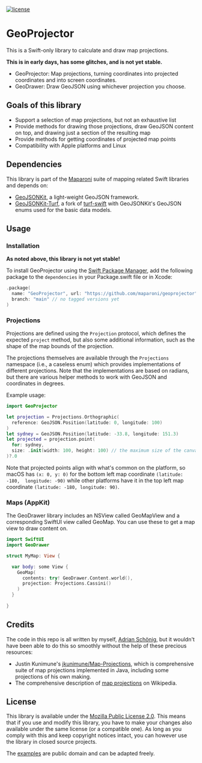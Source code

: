 [![license](https://img.shields.io/badge/license-MPL2-ff3079.svg)](https://github.com/maparoni/GeoProjector/blob/main/LICENSE)

# GeoProjector

This is a Swift-only library to calculate and draw map projections.

**This is in early days, has some glitches, and is not yet stable.**

- GeoProjector: Map projections, turning coordinates into projected coordinates
  and into screen coordinates.
- GeoDrawer: Draw GeoJSON using whichever projection you choose.

## Goals of this library

- Support a selection of map projections, but not an exhaustive list
- Provide methods for drawing those projections, draw GeoJSON content on top,
  and drawing just a section of the resulting map
- Provide methods for getting coordinates of projected map points
- Compatibility with Apple platforms and Linux

## Dependencies

This library is part of the [Maparoni](https://maparoni.app) suite of mapping 
related Swift libraries and depends on:

- [GeoJSONKit](https://github.com/maparoni/GeoJSONKit), a light-weight GeoJSON
  framework.
- [GeoJSONKit-Turf](https://github.com/maparoni/geojsonkit-turf), a fork of
  [turf-swift](https://github.com/mapbox/turf-swift) with GeoJSONKit's GeoJSON
  enums used for the basic data models.
  
## Usage

### Installation

**As noted above, this library is not yet stable!** 

To install GeoProjector using the [Swift Package Manager](https://swift.org/package-manager/), 
add the following package to the `dependencies` in your Package.swift file or 
in Xcode:

```swift
.package(
  name: "GeoProjector", url: "https://github.com/maparoni/geoprojector", 
  branch: "main" // no tagged versions yet 
)
```

### Projections

Projections are defined using the `Projection` protocol, which defines the
expected `project` method, but also some additional information, such as the
shape of the map bounds of the projection.

The projections themselves are available through the `Projections` namespace
(i.e., a caseless enum) which provides implementations of different projections.
Note that the implementations are based on radians, but there are various
helper methods to work with GeoJSON and coordinates in degrees.

Example usage:

```swift
import GeoProjector

let projection = Projections.Orthographic(
  reference: GeoJSON.Position(latitude: 0, longitude: 100)
)
let sydney = GeoJSON.Position(latitude: -33.8, longitude: 151.3)
let projected = projection.point(
  for: sydney, 
  size: .init(width: 100, height: 100) // the maximum size of the canvas
)?.0
```

Note that projected points align with what's common on the platform, so macOS
has `(x: 0, y: 0)` for the bottom left map coordinate `(latitude: -180, 
longitude: -90)` while other platforms have it in the top left map coordinate
`(latitude: -180, longitude: 90)`.

### Maps (AppKit)

The GeoDrawer library includes an NSView called GeoMapView and a corresponding
SwiftUI view called GeoMap. You can use these to get a map view to draw content
on.

```swift
import SwiftUI
import GeoDrawer

struct MyMap: View {

  var body: some View {
    GeoMap(
      contents: try! GeoDrawer.Content.world(),
      projection: Projections.Cassini()
    )
  }
  
}
```

## Credits

The code in this repo is all written by myself, [Adrian Schönig](https://github.com/nighthawk),
but it wouldn't have been able to do this so smoothly without the help of these
precious resources:

- Justin Kunimune's [jkunimune/Map-Projections](https://github.com/jkunimune/Map-Projections), 
  which is comprehensive suite of map projections implemented in Java, including
  some projections of his own making.
- The comprehensive description of [map projections](https://en.wikipedia.org/wiki/Map_projection)
  on Wikipedia.

## License

This library is available under the [Mozilla Public License 2.0](https://www.mozilla.org/en-US/MPL/2.0/). 
This means that if you use and modify this library, you have to make your changes also available under the
same license (or a compatible one). As long as you comply with this and keep copyright notices
intact, you can however use the library in closed source projects.

The [examples](Examples/) are public domain and can be adapted freely.
